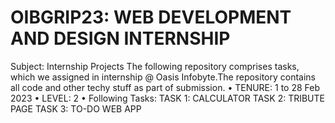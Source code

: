 # OIBGRIP23: WEB DEVELOPMENT AND DESIGN INTERNSHIP
Subject: Internship Projects
The following repository comprises tasks, which we assigned in internship @ Oasis Infobyte.The repository contains all code and other techy stuff as part of submission.
•	TENURE: 1 to 28 Feb 2023
•	LEVEL: 2
•	Following Tasks:
                 TASK 1: CALCULATOR
                 TASK 2: TRIBUTE PAGE
                 TASK 3: TO-DO WEB APP

